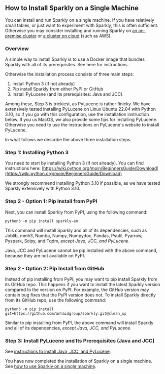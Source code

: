 ## How to Install Sparkly on a Single Machine

You can install and run Sparkly on a single machine. If you have relatively small tables, or just want to experiment with Sparkly, this is often sufficient. Otherwise you may consider installing and running Sparkly on [an on-premise cluster]() or [a cluster on cloud]() (such as AWS). 

### Overview

A simple way to install Sparkly is to use a Docker image that bundles Sparkly with all of its prerequisites. See here for instructions. 

Otherwise the installation process consists of three main steps: 
1. Install Python 3 (if not already)
2. Pip install Sparkly from either PyPI or GitHub
3. Install PyLucene (and its prerequisites: Java and JCC).

Among these, Step 3 is trickiest, as PyLucene is rather finicky. We have extensively tested installing PyLucene on Linux Ubuntu 22.04 with Python 3.10, so if you go with this configuration, use the installation instruction below. If you us MacOS, we also provide some tips for installing PyLucene. Otherwise you need to use the instructions on PyLucene's website to install PyLucene. 

In what follows we describe the above three installation steps. 

### Step 1: Installing Python 3

You need to start by installing Python 3 (if not already). You can find instructions here:
[https://wiki.python.org/moin/BeginnersGuide/Download](https://wiki.python.org/moin/BeginnersGuide/Download)

We strongly recommend installing Python 3.10 if possible, as we have tested Sparkly extensively with Python 3.10. 

### Step 2 - Option 1: Pip Install from PyPI

Next, you can install Sparkly from PyPI, using the following command: 

```
python3 -m pip install sparkly-em
```

This command will install Sparkly and all of its dependencies, such as Joblib, mmh3, Numba, Numpy, Numpydoc, Pandas, Psutil, Pyarrow, Pyspark, Scipy, and Tqdm, *except Java, JCC, and PyLucene*. 

Java, JCC and PyLucene cannot be pip installed with the above command, because they are not available on PyPI. 

### Step 2 - Option 2: Pip Install from GitHub

Instead of pip installing from PyPI, you may want to pip install Sparkly from its GitHub repo. This happens if you want to install the latest Sparkly version compared to the version on PyPI. For example, the GitHub version may contain bug fixes that the PyPI version does not. To install Sparkly directly from its GitHub repo, use the following command:

```
python3 -m pip install git+https://github.com/anhaidgroup/sparkly.git@clean_up
```

Similar to pip installing from PyPI, the above command will install Sparkly and all of its dependencies, *except Java, JCC, and PyLucene*. 

### Step 3: Install PyLucene and Its Prerequisites (Java and JCC)

See [instructions to install Java, JCC, and PyLucene](https://github.com/anhaidgroup/sparkly/blob/docs-update/doc/install-java-jcc-pylucene.md).

You have now completed the installation of Sparkly on a single machine. See [how to use Sparkly on a single machine](). 

